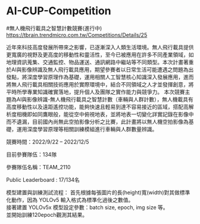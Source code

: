 # AI-CUP-Competition
#無人機飛行載具之智慧計數競賽(進行中)
https://tbrain.trendmicro.com.tw/Competitions/Details/25

近年來科技高度發展所帶來之影響，已逐漸深入人類生活環境。無人飛行載具提供更寬廣的視野及更高度的移動性和靈活性，至今已被應用在許多不同產業領域，如地理資訊蒐集、交通監控、物品運送、通訊網路中繼站等不同類型。本次計畫著重於AI與影像辨識及無人飛行載具應用，期望參賽者以日常生活可能遭遇之問題為出發點，將深度學習原理作為基礎，運用相關人工智慧核心知識深入發展應用，進而將無人飛行載具相關技術應用於實際環境中，結合不同領域之人才並發揮創意，將平時所學專業知識確實落地，提升個人及團隊之實作能力與競爭力。 本次競賽主題為AI與影像辨識-無人機飛行載具之智慧計數（車輛與人群計數），無人機載具有高度移動性以及遠距遙控功能，能夠快速且輕易到達不容易接近的區域，搭配高解析度相機即如同鷹眼般，能從空中俯視地表，並將地表一切變化詳實記錄在影像中而不遺漏，目前國內尚無此空拍影像分析之比賽，此計畫將以無人機空拍影像為基礎，運用深度學習原理等相關訓練模組進行車輛與人群數量辨識。


競賽時間：2022/9/22 – 2022/12/5

目前參賽隊伍：134隊

參賽隊伍名稱：TEAM_2110

Public Leaderboard : 17/134名

模型建置與訓練測試流程：
首先根據每張圖片的長(height)寬(width)對其做標準化動作，因為 YOLOv5 輸入格式為標準化過後之數值。  
接著建置 YOLOv5x 模型設定參數：batch size, epoch, img size 等。  
並開始訓練120epoch觀測其結果。
